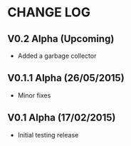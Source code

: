 CHANGE LOG
==========


## V0.2 Alpha (Upcoming)

* Added a garbage collector


## V0.1.1 Alpha (26/05/2015)

* Minor fixes


## V0.1 Alpha (17/02/2015)

* Initial testing release
